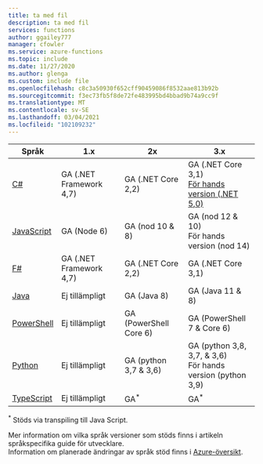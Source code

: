 ```yaml
---
title: ta med fil
description: ta med fil
services: functions
author: ggailey777
manager: cfowler
ms.service: azure-functions
ms.topic: include
ms.date: 11/27/2020
ms.author: glenga
ms.custom: include file
ms.openlocfilehash: c8c3a50930f652cff90459086f8532aae813b92b
ms.sourcegitcommit: f3ec73fb5f8de72fe483995bd4bbad9b74a9cc9f
ms.translationtype: MT
ms.contentlocale: sv-SE
ms.lasthandoff: 03/04/2021
ms.locfileid: "102109232"
---
```

|Språk                                 |1.x         |2x| 3.x |
|-----------------------------------------|------------|---| --- |
|[C#](../articles/azure-functions/functions-reference-csharp.md)|GA (.NET Framework 4,7)|GA (.NET Core 2,2)| GA (.NET Core 3,1)<br/>[För hands version (.NET 5,0)](../articles/azure-functions/dotnet-isolated-process-guide.md) |
|[JavaScript](../articles/azure-functions/functions-reference-node.md#node-version)|GA (Node 6)|GA (nod 10 & 8)| GA (nod 12 & 10)<br />För hands version (nod 14) |
|[F#](../articles/azure-functions/functions-reference-fsharp.md)|GA (.NET Framework 4,7)|GA (.NET Core 2,2)| GA (.NET Core 3,1) |
|[Java](../articles/azure-functions/functions-reference-java.md)|Ej tillämpligt|GA (Java 8)| GA (Java 11 & 8)|
|[PowerShell](../articles/azure-functions/functions-reference-powershell.md) |Ej tillämpligt|GA (PowerShell Core 6)| GA (PowerShell 7 & Core 6)|
|[Python](../articles/azure-functions/functions-reference-python.md#python-version)|Ej tillämpligt|GA (python 3,7 & 3,6)| GA (python 3,8, 3,7, & 3,6) <br/> För hands version (python 3,9)|
|[TypeScript](../articles/azure-functions/functions-reference-node.md#typescript) |Ej tillämpligt|GA<sup>*</sup>| GA<sup>*</sup> |

<sup>*</sup> Stöds via transpiling till Java Script.

Mer information om vilka språk versioner som stöds finns i artikeln språkspecifika guide för utvecklare.   
Information om planerade ändringar av språk stöd finns i [Azure-översikt](https://azure.microsoft.com/roadmap/?tag=functions).
